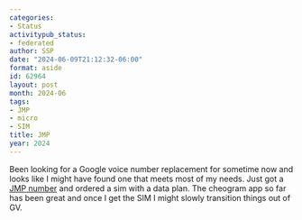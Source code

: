 ```yaml
---
categories:
- Status
activitypub_status:
- federated
author: SSP
date: "2024-06-09T21:12:32-06:00"
format: aside
id: 62964
layout: post
month: 2024-06
tags:
- JMP
- micro
- SIM
title: JMP
year: 2024
---
```


Been looking for a Google voice number replacement for sometime now and looks like I might have found one that meets most of my needs. Just got a [JMP number](https://jmp.chat/) and ordered a sim with a data plan. The cheogram app so far has been great and once I get the SIM I might slowly transition things out of GV.